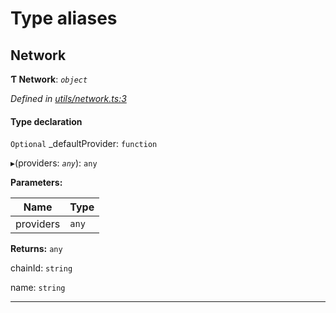 

# Type aliases

<a id="network"></a>

##  Network

**Ƭ Network**: *`object`*

*Defined in [utils/network.ts:3](https://github.com/nearprotocol/nearlib/blob/da418fd/src.ts/utils/network.ts#L3)*

#### Type declaration

`Optional`  _defaultProvider: `function`

▸(providers: *`any`*): `any`

**Parameters:**

| Name | Type |
| ------ | ------ |
| providers | `any` |

**Returns:** `any`

 chainId: `string`

 name: `string`

___

